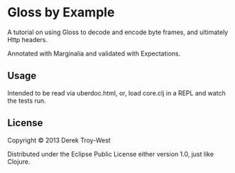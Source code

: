 # Gloss by Example

A tutorial on using Gloss to decode and encode byte frames, and ultimately Http headers.

Annotated with Marginalia and validated with Expectations.

## Usage

Intended to be read via uberdoc.html, or, load core.clj in a REPL and watch the tests run.

## License

Copyright © 2013 Derek Troy-West

Distributed under the Eclipse Public License either version 1.0, just like Clojure.
